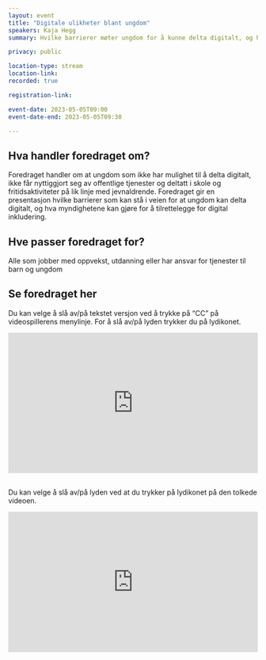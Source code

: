 ```yaml
---
layout: event
title: "Digitale ulikheter blant ungdom"
speakers: Kaja Hegg
summary: Hvilke barrierer møter ungdom for å kunne delta digitalt, og hva er løsningene?

privacy: public

location-type: stream
location-link: 
recorded: true

registration-link: 

event-date: 2023-05-05T09:00
event-date-end: 2023-05-05T09:30

---
```

## Hva handler foredraget om?
Foredraget handler om at ungdom som ikke har mulighet til å delta digitalt, ikke får nyttiggjort seg av offentlige tjenester og deltatt i skole og fritidsaktiviteter på lik linje med jevnaldrende. Foredraget gir en presentasjon hvilke barrierer som kan stå i veien for at ungdom kan delta digitalt, og hva myndighetene kan gjøre for å tilrettelegge for digital inkludering.
## Hve passer foredraget for?
Alle som jobber med oppvekst, utdanning eller har ansvar for tjenester til barn og ungdom

## Se foredraget her

Du kan velge å slå av/på tekstet versjon ved å trykke på “CC” på videospillerens menylinje. For å slå av/på lyden trykker du på lydikonet.

<div style="padding:56.25% 0 0 0;position:relative;"><iframe src="https://player.vimeo.com/video/831464230?h=4cc8283d7e&amp;badge=0&amp;autopause=0&amp;player_id=0&amp;app_id=58479" frameborder="0" allow="autoplay; fullscreen; picture-in-picture" allowfullscreen style="position:absolute;top:0;left:0;width:100%;height:100%;" title="Digitale ulikheter blant ungdom med Kaja Hegg"></iframe></div><script src="https://player.vimeo.com/api/player.js"></script>

<br/>

Du kan velge å slå av/på lyden ved at du trykker på lydikonet på den tolkede videoen.

<div style="padding:56.25% 0 0 0;position:relative;"><iframe src="https://player.vimeo.com/video/831914933?h=d54f768c6c&amp;badge=0&amp;autopause=0&amp;player_id=0&amp;app_id=58479" frameborder="0" allow="autoplay; fullscreen; picture-in-picture" allowfullscreen style="position:absolute;top:0;left:0;width:100%;height:100%;" title="Digitale ulikheter blant ungdom med Kaja Hegg - tolket"></iframe></div><script src="https://player.vimeo.com/api/player.js"></script>
